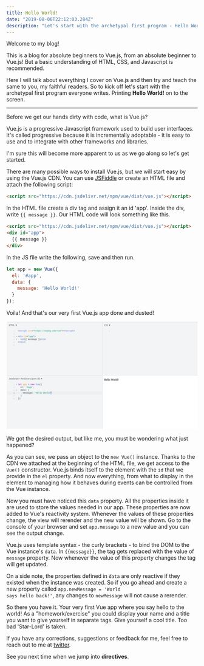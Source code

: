 ```yaml
---
title: Hello World!
date: "2019-08-06T22:12:03.284Z"
description: "Let's start with the archetypal first program - Hello World!"
---
```


Welcome to my blog!

This is a blog for absolute beginners to Vue.js, from an absolute beginner to Vue.js! But a basic understanding of HTML, CSS, and Javascript is recommended.

Here I will talk about everything I cover on Vue.js and then try and teach the same to you, my faithful readers. So to kick off let's start with the archetypal first program everyone writes. Printing **Hello World!** on to the screen.

---

Before we get our hands dirty with code, what is Vue.js?

Vue.js is a progressive Javascript framework used to build user interfaces. It's called progressive because it is incrementally adoptable - it is easy to use and to integrate with other frameworks and libraries.

I'm sure this will become more apparent to us as we go along so let's get started.

There are many possible ways to install Vue.js, but we will start easy by using the Vue.js CDN. You can use [JSFiddle](https://jsfiddle.net) or create an HTML file and attach the following script:

```html
<script src="https://cdn.jsdelivr.net/npm/vue/dist/vue.js"></script>
```

In the HTML file create a div tag and assign it an id 'app'. Inside the div, write <code>{{ message }}</code>. Our HTML code will look something like this.

```html
<script src="https://cdn.jsdelivr.net/npm/vue/dist/vue.js"></script>
<div id="app">
  {{ message }}
</div>
```

In the JS file write the following, save and then run.

```javascript
let app = new Vue({
  el: '#app',
  data: {
    message: 'Hello World!'
  }
});
```

Voila! And that's our very first Vue.js app done and dusted!

![Our very first app - Hello World!](./hello-world.jpg)

We got the desired output, but like me, you must be wondering what just happened?

As you can see, we pass an object to the <code>new Vue()</code> instance. Thanks to the CDN we attached at the beginning of the HTML file, we get access to the <code>Vue()</code> constructor. Vue.js binds itself to the element with the <code>id</code> that we provide in the <code>el</code> property. And now everything, from what to display in the element to managing how it behaves during events can be controlled from the Vue instance.

Now you must have noticed this <code>data</code> property. All the properties inside it are used to store the values needed in our app. These properties are now added to Vue's reactivity system. Whenever the values of these properties change, the view will rerender and the new value will be shown. Go to the console of your browser and set <code>app.message</code> to a new value and you can see the output change.

Vue.js uses template syntax - the curly brackets - to bind the DOM to the Vue instance's <code>data</code>. In <code>{{message}}</code>, the tag gets replaced with the value of <code>message</code> property. Now whenever the value of this property changes the tag will get updated.

On a side note, the properties defined in <code>data</code> are only reactive if they existed when the instance was created. So if you go ahead and create a new property called <code>app.newMessage = 'World says hello back!'</code>, any changes to <code>newMessage</code> will not cause a rerender.

So there you have it. Your very first Vue app where you say hello to the world! As a "homework/exercise" you could display your name and a title you want to give yourself in separate tags. Give yourself a cool title. Too bad 'Star-Lord' is taken.

If you have any corrections, suggestions or feedback for me, feel free to reach out to me at [twitter](https://twitter.com/MightyGL).

See you next time when we jump into **directives**.